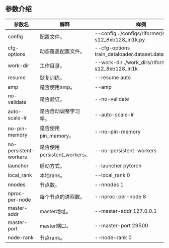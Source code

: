 ## 参数介绍

参数名 | 解释 | 样例
-----------------|-----------------|-----------------
config | 配置文件。 | --config  ../configs/riformer/riformer-s12_8xb128_in1k.py
cfg-options | 动态覆盖配置文件。 | --cfg-options train_dataloader.dataset.data_root=xxx
work-dir | 工作目录。 | --work-dir ./work_dirs/riformer-s12_8xb128_in1k
resume | 恢复训练。 | --resume auto
amp | 是否使用amp。 | --amp
no-validate | 是否验证。 | --no-validate
auto-scale-lr | 是否自动调整学习率。 | --auto-scale-lr
no-pin-memory | 是否使用pin_memory。 | --no-pin-memory
no-persistent-workers | 是否使用persistent_workers。 | --no-persistent-workers
launcher | 启动方式。 | --launcher pytorch
local_rank | 本地rank。 | --local_rank 0
nnodes | 节点数。 | --nnodes 1
nproc-per-node | 每个节点的进程数。 | --nproc-per-node 8
master-addr | master地址。 | --master-addr 127.0.0.1
master-port | master端口。 | --master-port 29500
node-rank | 节点rank。 | --node-rank 0